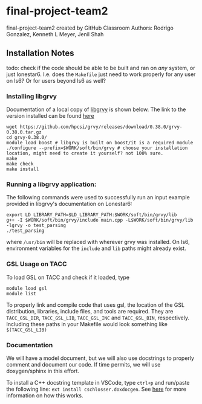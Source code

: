# final-project-team2
final-project-team2 created by GitHub Classroom
Authors:  Rodrigo Gonzalez, Kenneth L  Meyer, Jenil Shah

## Installation Notes
todo: check if the code should be able to be built and ran on *any* system, or just lonestar6. I.e. does the `Makefile` just need to work properly for any user on ls6? Or for users beyond ls6 as well?

### Installing libgrvy
Documentation of a local copy of [libgrvy](https://github.com/hpcsi/grvy) is shown below. The link to the version installed can be found [here](https://github.com/hpcsi/grvy/releases/tag/0.38.0)

```shell
wget https://github.com/hpcsi/grvy/releases/download/0.38.0/grvy-0.38.0.tar.gz
cd grvy-0.38.0/
module load boost # libgrvy is built on boost/it is a required module
./configure --prefix=$WORK/soft/bin/grvy # choose your installation location, might need to create it yourself? not 100% sure.
make
make check
make install
```


### Running a libgrvy application:
The following commands were used to successfully run an input example provided in libgrvy's documentation on Lonestar6:
```shell
export LD_LIBRARY_PATH=$LD_LIBRARY_PATH:$WORK/soft/bin/grvy/lib
g++ -I $WORK/soft/bin/grvy/include main.cpp -L$WORK/soft/bin/grvy/lib -lgrvy -o test_parsing
./test_parsing
```

where `/usr/bin` will be replaced with wherever grvy was installed. On ls6, environment variables for the `include` and `lib` paths might already exist.

### GSL Usage on TACC

To load GSL on TACC and check if it loaded, type

```shell
module load gsl
module list
```

To properly link and compile code that uses gsl, the location of the GSL distribution, libraries, include files, and tools are required. They are `TACC_GSL_DIR`, `TACC_GSL_LIB`, `TACC_GSL_INC` and `TACC_GSL_BIN`, respectively. Including these paths in your Makefile would look something like `$(TACC_GSL_LIB)`

### Documentation
We will have a model document, but we will also use docstrings to properly comment and document our code. If time permits, we will use doxygen/sphinx in this effort.

To install a C++ docstring template in VSCode, type `ctrl+p` and run/paste the following line: `ext install cschlosser.doxdocgen`. See [here](https://marketplace.visualstudio.com/items?itemName=cschlosser.doxdocgen) for more information on how this works.
